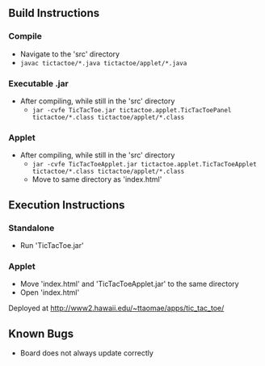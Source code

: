 ## Build Instructions
### Compile
* Navigate to the 'src' directory
* `javac tictactoe/*.java tictactoe/applet/*.java`

### Executable .jar
* After compiling, while still in the 'src' directory
    * `jar -cvfe TicTacToe.jar tictactoe.applet.TicTacToePanel tictactoe/*.class tictactoe/applet/*.class`

### Applet
* After compiling, while still in the 'src' directory
    * `jar -cvfe TicTacToeApplet.jar tictactoe.applet.TicTacToeApplet tictactoe/*.class tictactoe/applet/*.class`
    * Move to same directory as 'index.html'

## Execution Instructions
### Standalone
* Run 'TicTacToe.jar'

### Applet
* Move 'index.html' and 'TicTacToeApplet.jar' to the same directory
* Open 'index.html'

Deployed at http://www2.hawaii.edu/~ttaomae/apps/tic_tac_toe/


## Known Bugs
* Board does not always update correctly